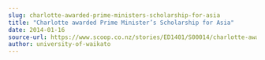 ```yaml
---
slug: charlotte-awarded-prime-ministers-scholarship-for-asia
title: "Charlotte awarded Prime Minister’s Scholarship for Asia"
date: 2014-01-16
source-url: https://www.scoop.co.nz/stories/ED1401/S00014/charlotte-awarded-prime-ministers-scholarship-for-asia.htm
author: university-of-waikato
---
```

